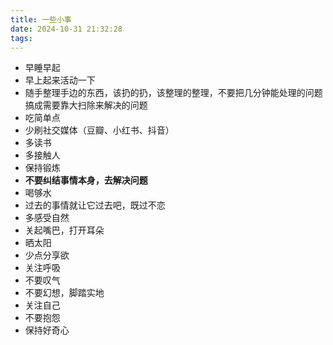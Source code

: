 ```yaml
---
title: 一些小事
date: 2024-10-31 21:32:28
tags:
---
```


- 早睡早起
- 早上起来活动一下
- 随手整理手边的东西，该扔的扔，该整理的整理，不要把几分钟能处理的问题搞成需要靠大扫除来解决的问题
- 吃简单点
- 少刷社交媒体（豆瓣、小红书、抖音）
- 多读书
- 多接触人
- 保持锻炼
- **不要纠结事情本身，去解决问题**
- 喝够水
- 过去的事情就让它过去吧，既过不恋
- 多感受自然
- 关起嘴巴，打开耳朵
- 晒太阳
- 少点分享欲
- 关注呼吸
- 不要叹气
- 不要幻想，脚踏实地
- 关注自己
- 不要抱怨
- 保持好奇心
